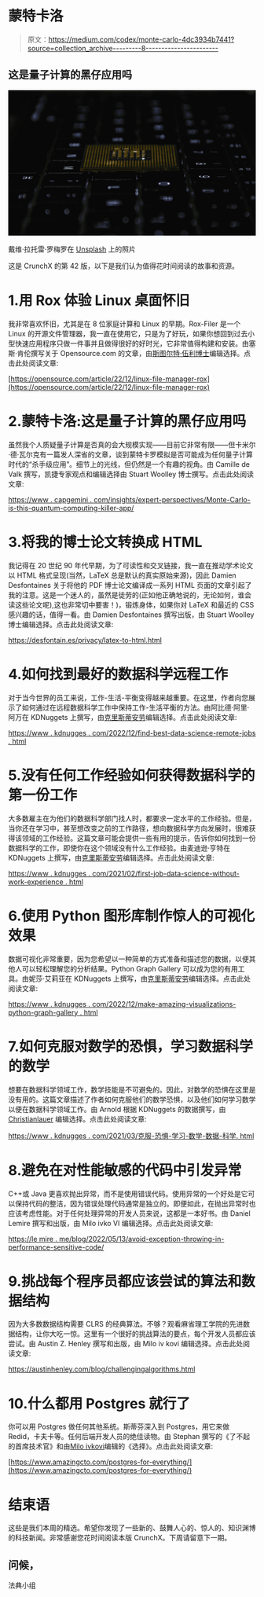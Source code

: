 # 蒙特卡洛

> 原文：<https://medium.com/codex/monte-carlo-4dc3934b7441?source=collection_archive---------8----------------------->

## 这是量子计算的黑仔应用吗

![](img/386e81219cd0b3a640346e126a7ef869.png)

戴维·拉托雷·罗梅罗在 [Unsplash](https://unsplash.com?utm_source=medium&utm_medium=referral) 上的照片

这是 CrunchX 的第 42 版，以下是我们认为值得花时间阅读的故事和资源。

# 1.用 Rox 体验 Linux 桌面怀旧

我非常喜欢怀旧，尤其是在 8 位家庭计算和 Linux 的早期。Rox-Filer 是一个 Linux 的开源文件管理器，我一直在使用它，只是为了好玩，如果你想回到过去小型快速应用程序只做一件事并且做得很好的好时光，它非常值得构建和安装。由塞斯·肯伦撰写关于 Opensource.com 的文章，由[斯图尔特·伍利博士](https://medium.com/u/a435b5883828?source=post_page-----4dc3934b7441--------------------------------)编辑选择。点击此处阅读文章:

[https://opensource.com/article/22/12/linux-file-manager-rox](https://opensource.com/article/22/12/linux-file-manager-rox)

# 2.蒙特卡洛:这是量子计算的黑仔应用吗

虽然我个人质疑量子计算是否真的会大规模实现——目前它非常有限——但卡米尔·德·瓦尔克有一篇发人深省的文章，谈到蒙特卡罗模拟是否可能成为任何量子计算时代的“杀手级应用”。细节上的光线，但仍然是一个有趣的视角。由 Camille de Valk 撰写，凯捷专家观点和编辑选择由 Stuart Woolley 博士撰写。点击此处阅读文章:

[https://www . capgemini . com/insights/expert-perspectives/Monte-Carlo-is-this-quantum-computing-killer-app/](https://www.capgemini.com/insights/expert-perspectives/monte-carlo-is-this-quantum-computings-killer-app/)

# 3.将我的博士论文转换成 HTML

我记得在 20 世纪 90 年代早期，为了可读性和交叉链接，我一直在推动学术论文以 HTML 格式呈现(当然，LaTeX 总是默认的真实原始来源)，因此 Damien Desfontaines 关于将他的 PDF 博士论文编译成一系列 HTML 页面的文章引起了我的注意。这是一个迷人的，虽然是徒劳的(正如他正确地说的，无论如何，谁会读这些论文呢),这也非常切中要害！)，锻炼身体，如果你对 LaTeX 和最近的 CSS 感兴趣的话，值得一看。由 Damien Desfontaines 撰写出版，由 Stuart Woolley 博士编辑选择。点击此处阅读文章:

https://desfontain.es/privacy/latex-to-html.html

# 4.如何找到最好的数据科学远程工作

对于当今世界的员工来说，工作-生活-平衡变得越来越重要。在这里，作者向您展示了如何通过在远程数据科学工作中保持工作-生活平衡的方法。由阿比德·阿里·阿万在 KDNuggets 上撰写，由[克里斯蒂安劳](https://medium.com/u/2696f801a31a?source=post_page-----4dc3934b7441--------------------------------)编辑选择。点击此处阅读文章:

[https://www . kdnugges . com/2022/12/find-best-data-science-remote-jobs . html](https://www.kdnuggets.com/2022/12/find-best-data-science-remote-jobs.html)

# 5.没有任何工作经验如何获得数据科学的第一份工作

大多数雇主在为他们的数据科学部门找人时，都要求一定水平的工作经验。但是，当你还在学习中，甚至想改变之前的工作路径，想向数据科学方向发展时，很难获得该领域的工作经验。这篇文章可能会提供一些有用的提示，告诉你如何找到一份数据科学的工作，即使你在这个领域没有什么工作经验。由麦迪逊·亨特在 KDNuggets 上撰写，由[克里斯蒂安劳](https://medium.com/u/2696f801a31a?source=post_page-----4dc3934b7441--------------------------------)编辑选择。点击此处阅读文章:

[https://www . kdnugges . com/2021/02/first-job-data-science-without-work-experience . html](https://www.kdnuggets.com/2021/02/first-job-data-science-without-work-experience.html)

# 6.使用 Python 图形库制作惊人的可视化效果

数据可视化非常重要，因为您希望以一种简单的方式准备和描述您的数据，以便其他人可以轻松理解您的分析结果。Python Graph Gallery 可以成为您的有用工具。由妮莎·艾莉亚在 KDNuggets 上撰写，由[克里斯蒂安劳](https://medium.com/u/2696f801a31a?source=post_page-----4dc3934b7441--------------------------------)编辑选择。点击此处阅读文章:

[https://www . kdnugges . com/2022/12/make-amazing-visualizations-python-graph-gallery . html](https://www.kdnuggets.com/2022/12/make-amazing-visualizations-python-graph-gallery.html)

# 7.如何克服对数学的恐惧，学习数据科学的数学

想要在数据科学领域工作，数学技能是不可避免的。因此，对数学的恐惧在这里是没有用的。这篇文章描述了作者如何克服他们的数学恐惧，以及他们如何学习数学以便在数据科学领域工作。由 Arnold 根据 KDNuggets 的数据撰写，由 [Christianlauer](https://medium.com/u/2696f801a31a?source=post_page-----4dc3934b7441--------------------------------) 编辑选择。点击此处阅读文章:

[https://www . kdnugges . com/2021/03/克服-恐惧-学习-数学-数据-科学. html](https://www.kdnuggets.com/2021/03/overcome-fear-learn-math-data-science.html)

# 8.避免在对性能敏感的代码中引发异常

C++或 Java 更喜欢抛出异常，而不是使用错误代码。使用异常的一个好处是它可以保持代码的整洁，因为错误处理代码通常是独立的。即便如此，在抛出异常时也应该考虑性能。对于任何处理异常的开发人员来说，这都是一本好书。由 Daniel Lemire 撰写和出版，由 Milo ivko VI 编辑选择。点击此处阅读文章:

[https://le mire . me/blog/2022/05/13/avoid-exception-throwing-in-performance-sensitive-code/](https://lemire.me/blog/2022/05/13/avoid-exception-throwing-in-performance-sensitive-code/)

# 9.挑战每个程序员都应该尝试的算法和数据结构

因为大多数数据结构需要 CLRS 的经典算法。不够？观看麻省理工学院的先进数据结构，让你大吃一惊。这里有一个很好的挑战算法的要点，每个开发人员都应该尝试。由 Austin Z. Henley 撰写和出版，由 Milo iv kovi 编辑选择。点击此处阅读文章:

https://austinhenley.com/blog/challengingalgorithms.html

# 10.什么都用 Postgres 就行了

你可以用 Postgres 做任何其他系统。斯蒂芬深入到 Postgres，用它来做 Redid，卡夫卡等。任何后端开发人员的绝佳读物。由 Stephan 撰写的《了不起的首席技术官》和由[Milo ivkovi](https://medium.com/u/3ee57b082bb?source=post_page-----4dc3934b7441--------------------------------)编辑的《选择》。点击此处阅读文章:

[https://www.amazingcto.com/postgres-for-everything/](https://www.amazingcto.com/postgres-for-everything/)

# 结束语

这些是我们本周的精选。希望你发现了一些新的、鼓舞人心的、惊人的、知识渊博的科技新闻。非常感谢您花时间阅读本版 CrunchX。下周请留意下一期。

## 问候，

法典小组